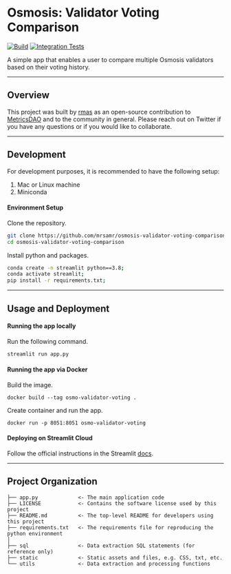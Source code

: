 Osmosis: Validator Voting Comparison
===================================

[![Build](https://github.com/mrsamr/osmosis-validator-voting-comparison/actions/workflows/build.yml/badge.svg)](https://github.com/mrsamr/osmosis-validator-voting-comparison/actions/workflows/build.yml)
[![Integration Tests](https://github.com/mrsamr/osmosis-validator-voting-comparison/actions/workflows/integration_tests.yml/badge.svg)](https://github.com/mrsamr/osmosis-validator-voting-comparison/actions/workflows/integration_tests.yml)


A simple app that enables a user to compare multiple Osmosis validators based on their voting history.

---

Overview
--------

This project was built by [rmas](https://twitter.com/rmas_11) as an open-source contribution to [MetricsDAO](https://metricsdao.xyz) and to the community in general. Please reach out on Twitter if you have any questions or if you would like to collaborate.

---

Development
-----------
For development purposes, it is recommended to have the following setup:

1. Mac or Linux machine
1. Miniconda

#### Environment Setup

Clone the repository.

```sh
git clone https://github.com/mrsamr/osmosis-validator-voting-comparison.git;
cd osmosis-validator-voting-comparison
```

Install python and packages.

```sh
conda create -n streamlit python==3.8;
conda activate streamlit;
pip install -r requirements.txt;
```

---

Usage and Deployment
--------------------

#### Running the app locally

Run the following command.

```sh
streamlit run app.py
```

#### Running the app via Docker

Build the image.
```
docker build --tag osmo-validator-voting .
```

Create container and run the app.
```
docker run -p 8051:8051 osmo-validator-voting
```

#### Deploying on Streamlit Cloud

Follow the official instructions in the Streamlit [docs](https://docs.streamlit.io/streamlit-community-cloud/get-started/deploy-an-app).

---

Project Organization
--------------------

```
├── app.py             <- The main application code
├── LICENSE            <- Contains the software license used by this project
├── README.md          <- The top-level README for developers using this project
├── requirements.txt   <- The requirements file for reproducing the python environment
│
├── sql                <- Data extraction SQL statements (for reference only)
├── static             <- Static assets and files, e.g. CSS, txt, etc.
└── utils              <- Data extraction and processing functions
```
